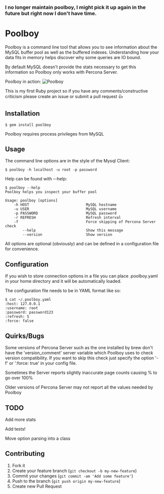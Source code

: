 ### I no longer maintain poolboy, I might pick it up again in the future but right now I don't have time.

# Poolboy

Poolboy is a command line tool that allows you to see information about the MySQL buffer pool as well as the buffered indexes.
Understanding how your data fits in memory helps discover why some queries are IO bound.

By default MySQL doesn't provide the stats necessary to get this information so Poolboy only works with Percona Server.

Poolboy in action:
![Poolboy](http://samlambert.com/images/poolboy.png)

This is my first Ruby project so if you have any comments/constructive criticism please create an issue or submit a pull request  :thumbsup:

## Installation

    $ gem install poolboy

Poolboy requires process privileges from MySQL

## Usage

The command line options are in the style of the Mysql Client:

    $ poolboy -h localhost -u root -p password
Help can be found with --help:

    $ poolboy --help
    Poolboy helps you inspect your buffer pool

    Usage: poolboy [options]
        -h HOST                          MySQL hostname
        -u USER                          MySQL username
        -p PASSWORD                      MySQL password
        -r REFRESH                       Refresh interval
        -f                               Force skipping of Percona Server check
            --help                       Show this message
            --version                    Show version

All options are optional (obviously) and can be defined in a configuration file for convenience.

## Configuration
If you wish to store connection options in a file you can place .poolboy.yaml in your home directory and it will be automatically loaded.

The configuration file needs to be in YAML format like so:

    $ cat ~/.poolboy.yaml
    :host: 127.0.0.1
    :username: root
    :password: password123
    :refresh: 5
    :force: false

## Quirks/Bugs
Some versions of Percona Server such as the one installed by brew don't have the 'version_comment' server variable which Poolboy uses to check version compatibility. If you want to skip this check just specify the option '-f' or ':force: true' in your config file.

Sometimes the Server reports slightly inaccurate page counts causing % to go over 100%

Older versions of Percona Server may not report all the values needed by Poolboy

## TODO

Add more stats

Add tests!

Move option parsing into a class


## Contributing

1. Fork it
2. Create your feature branch (`git checkout -b my-new-feature`)
3. Commit your changes (`git commit -am 'Add some feature'`)
4. Push to the branch (`git push origin my-new-feature`)
5. Create new Pull Request

